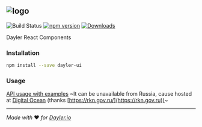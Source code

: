![logo](https://cdn.dayler.io/images/logo_dark.svg)
---
![Build Status](https://drone.dayler.io/api/badges/iknpx/dayler-ui/status.svg)
[![npm version](https://badge.fury.io/js/dayler-ui.svg)](https://badge.fury.io/js/dayler-ui)
[![Downloads](http://img.shields.io/npm/dm/dayler-ui.svg?style=flat)](https://npmjs.org/package/dayler-ui)

Dayler React Components 

### Installation
```bash
npm install --save dayler-ui
```

### Usage
[API usage with examples](https://ui.dayler.io)
~It can be unavailable from Russia, cause hosted at [Digital Ocean](http://digitalocean.com) (thanks [https://rkn.gov.ru/](https://rkn.gov.ru))~

---
*Made with* :heart: *for [Dayler.io](https://dayler.io)*
